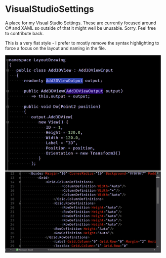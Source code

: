 # VisualStudioSettings
A place for my Visual Studio Settings. 
These are currently focused around C# and XAML so outside 
of that it might well be unusable. Sorry. Feel free to contribute back.

This is a very flat style - I prefer to mostly remove the syntax highlighting
to force a focus on the layout and naming in the file.

![](example-csharp.png)
![](example-xaml.png)